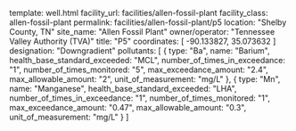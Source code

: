 template: well.html
facility_url: facilities/allen-fossil-plant
facility_class: allen-fossil-plant
permalink: facilities/allen-fossil-plant/p5
location: "Shelby County, TN"
site_name: "Allen Fossil Plant"
owner/operator: "Tennessee Valley Authority (TVA)"
title: "P5"
coordinates: [
  -90.133827,
  35.073632
]
designation: "Downgradient"
pollutants: [
  {
  type: "Ba",
  name: "Barium",
  health_base_standard_exceeded: "MCL",
  number_of_times_in_exceedance: "1",
  number_of_times_monitored: "5",
  max_exceedance_amount: "2.4",
  max_allowable_amount: "2",
  unit_of_measurement: "mg/L"
  },
  {
  type: "Mn",
  name: "Manganese",
  health_base_standard_exceeded: "LHA",
  number_of_times_in_exceedance: "1",
  number_of_times_monitored: "1",
  max_exceedance_amount: "0.47",
  max_allowable_amount: "0.3",
  unit_of_measurement: "mg/L"
  }
]
